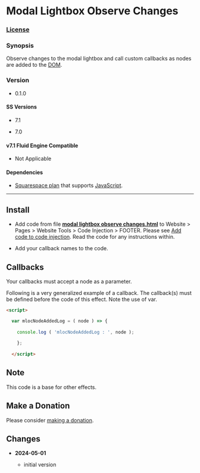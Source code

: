# Modal Lightbox Observe Changes

### [License][1]

### Synopsis

Observe changes to the modal lightbox and call custom callbacks as nodes are
added to the [DOM][2].

### Version

  * 0.1.0

#### SS Versions

  * 7.1
  
  * 7.0

#### v7.1 Fluid Engine Compatible

  * Not Applicable

#### Dependencies

  * [Squarespace plan][3] that supports [JavaScript][4].

---

## Install

* Add code from file **[modal lightbox observe changes.html][5]** to Website >
  Pages > Website Tools > Code Injection > FOOTER. Please see [Add code to code
  injection][6]. Read the code for any instructions within.
  
* Add your callback names to the code.

## Callbacks

Your callbacks must accept a node as a parameter.

Following is a very generalized example of a callback. The callback(s) must be
defined before the code of this effect. Note the use of var.

```html
<script>

  var mlocNodeAddedLog = ( node ) => {
  
    console.log ( 'mlocNodeAddedLog : ', node );
    
    };
    
  </script>
```

## Note

This code is a base for other effects.

## Make a Donation

Please consider [making a donation][7].

## Changes

<!-- * **2023-07-28**

  * support calling multiple callbacks
  * bumped version to 0.2.0
  -->
* **2024-05-01**

  * initial version

[1]: https://github.com/tomsWebConsulting/twcsl/blob/main/LICENSE.txt#L1
[2]: https://developer.mozilla.org/en-US/docs/Web/API/Document_Object_Model
[3]: https://www.squarespace.com/pricing
[4]: https://en.wikipedia.org/wiki/JavaScript
[5]: modal%20lightbox%20observe%20changes.html#L1
[6]: https://support.squarespace.com/hc/en-us/articles/205815908-Using-code-injection#toc-add-code-to-code-injection
[7]: https://github.com/tomsWebConsulting/twcsl#make-a-donation
